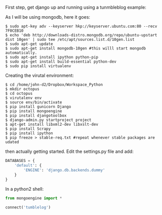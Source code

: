 First step, get django up and running using a tunmbleblog example:

As I will be using mongodb, here it goes:

```shell
$ sudo apt-key adv --keyserver hkp://keyserver.ubuntu.com:80 --recv 7F0CEB10 
$ echo 'deb http://downloads-distro.mongodb.org/repo/ubuntu-upstart dist 10gen' | sudo tee /etc/apt/sources.list.d/10gen.list
$ sudo apt-get update
$ sudo apt-get install mongodb-10gen #this willl start mongodb automatically.
$ sudo apt-get install ipython python-pip
$ sudo apt-get install build-essential python-dev
$ sudo pip install virtualenv
```

Creating the virutal environment:

```shell
$ cd /home/john-d2/Dropbox/Workspace_Python
$ mkdir octopus
$ cd octopus
$ virutalenv env
$ source env/bin/activate
$ pip install gunicorn Django
$ pip install mongoengine
$ pip install djangotoolbox
$ django-admin.py startproject project
$ apt-get install libxml2-dev libxslt-dev
$ pip install Scrapy
$ pip install ipython
$ pip freeze > stable-req.txt #repeat whenever stable packages are udated
```

then actually getting started. Edit the settings.py file and add:

```python
DATABASES = {
    'default': {
        'ENGINE': 'django.db.backends.dummy'
    }
}

```




In a python2 shell:

```python
from mongoengine import *

connect('tumblelog')
```


